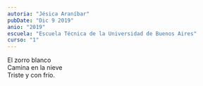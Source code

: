 ```yaml
---
autoria: "Jésica Araníbar"
pubDate: "Dic 9 2019"
anio: "2019"
escuela: "Escuela Técnica de la Universidad de Buenos Aires"
curso: "1"
---
```

El zorro blanco\
Camina en la nieve\
Triste y con frío.